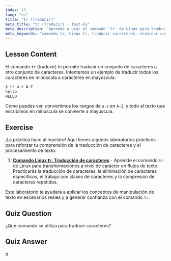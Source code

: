 ```yaml
---
index: 13
lang: "es"
title: "tr (Traducir)"
meta_title: "tr (Traducir) - Text-Fu"
meta_description: "Aprende a usar el comando 'tr' de Linux para traducir y eliminar caracteres. Comprende la traducción de caracteres con ejemplos y ejercicios. ¡Comienza tu viaje en Linux!"
meta_keywords: "comando tr, Linux tr, traducir caracteres, eliminar caracteres, tutorial de Linux, Linux para principiantes, guía de Linux"
---
```


## Lesson Content

El comando `tr` (traducir) te permite traducir un conjunto de caracteres a otro conjunto de caracteres. Intentemos un ejemplo de traducir todos los caracteres en minúscula a caracteres en mayúscula.

```bash
$ tr a-z A-Z
hello
HELLO
```

Como puedes ver, convertimos los rangos de `a-z` en `A-Z`, y todo el texto que escribimos en minúscula se convierte a mayúscula.

## Exercise

¡La práctica hace al maestro! Aquí tienes algunos laboratorios prácticos para reforzar tu comprensión de la traducción de caracteres y el procesamiento de texto:

1. **[Comando Linux tr: Traducción de caracteres](https://labex.io/es/labs/linux-linux-tr-command-character-translating-219198)** - Aprende el comando `tr` de Linux para transformaciones a nivel de carácter en flujos de texto. Practicarás la traducción de caracteres, la eliminación de caracteres específicos, el trabajo con clases de caracteres y la compresión de caracteres repetidos.

Este laboratorio te ayudará a aplicar los conceptos de manipulación de texto en escenarios reales y a generar confianza con el comando `tr`.

## Quiz Question

¿Qué comando se utiliza para traducir caracteres?

## Quiz Answer

tr
